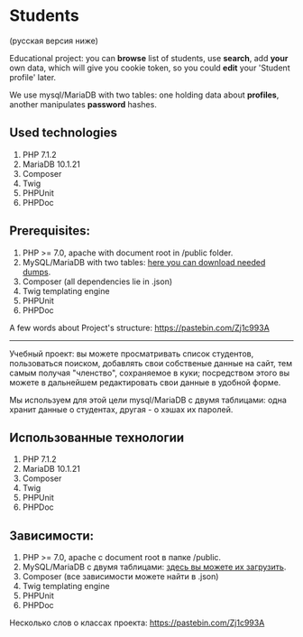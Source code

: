 # Students  

(русская версия ниже)

Educational project: you can **browse** list of students, use **search**, add **your** own data, which will give you cookie token, so you could **edit** your 'Student profile' later.

We use mysql/MariaDB with two tables: one holding data about **profiles**, another manipulates **password** hashes.

## Used technologies

1. PHP 7.1.2
2. MariaDB 10.1.21
3. Composer 
4. Twig
5. PHPUnit
6. PHPDoc

## Prerequisites: 

1. PHP >= 7.0, apache with document root in /public folder.
2. MySQL/MariaDB with two tables: [here you can download needed dumps](http://zalivalka.ru/359753).
3. Composer (all dependencies lie in .json)
4. Twig templating engine
5. PHPUnit
6. PHPDoc 

A few words about Project's structure: https://pastebin.com/Zj1c993A

--- 

Учебный проект: вы можете просматривать список студентов, пользоваться поиском, добавлять свои собственые данные на сайт, тем самым получая "членство", сохраняемое в куки; посредством этого вы можете в дальнейшем редактировать свои данные в удобной форме.

Мы используем для этой цели mysql/MariaDB с двумя таблицами: одна хранит данные о студентах, другая - о хэшах их паролей.

## Использованные технологии

1. PHP 7.1.2
2. MariaDB 10.1.21
3. Composer 
4. Twig
5. PHPUnit
6. PHPDoc

## Зависимости: 

1. PHP >= 7.0, apache с document root в папке /public.
2. MySQL/MariaDB с двумя таблицами: [здесь вы можете их загрузить](http://zalivalka.ru/359753).
3. Composer (все зависимости можете найти в .json)
4. Twig templating engine
5. PHPUnit
6. PHPDoc

Несколько слов о классах проекта: https://pastebin.com/Zj1c993A



